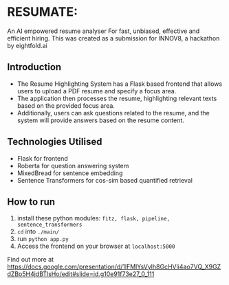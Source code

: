 # RESUMATE:
An AI empowered resume analyser For fast, unbiased, effective and efficient hiring.
This was created as a submission for INNOV8, a hackathon by eightfold.ai

## Introduction
* The Resume Highlighting System has a Flask based frontend that allows users to upload a PDF resume and specify a focus area.
* The application then processes the resume, highlighting relevant texts based on the provided focus area. 
* Additionally, users can ask questions related to the resume, and the system will provide answers based on the resume content.

## Technologies Utilised
* Flask for frontend
* Roberta for question answering system
* MixedBread for sentence embedding
* Sentence Transformers for cos-sim based quantified retrieval

## How to run
1. install these python modules: `fitz, flask, pipeline, sentence_transformers`
2. `cd` into `./main/`
3. run `python app.py`
4. Access the frontend on your browser at `localhost:5000`


Find out more at https://docs.google.com/presentation/d/1lFMlYsVylh8GcHVli4ao7VQ_X9GZdZBo5H4jdBTlsHo/edit#slide=id.g10e91f73e27_0_111
